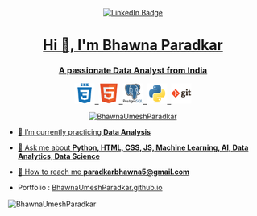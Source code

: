 <div id="header" align="center">

<div id="badges" align="center">
  <a href="https://www.linkedin.com/in/bhawnauparadkar/">
    <img src="https://img.shields.io/badge/LinkedIn-blue?style=for-the-badge&logo=linkedin&logoColor=white" alt="LinkedIn Badge"/>
</div>

</div>
<h1 align="center">Hi 👋, I'm Bhawna Paradkar</h1>
<h3 align="center">A passionate Data Analyst from India</h3>

<div align="center">
  <img src="https://github.com/devicons/devicon/blob/master/icons/css3/css3-plain-wordmark.svg"  title="CSS3" alt="CSS" width="40" height="40"/>&nbsp;
  <img src="https://github.com/devicons/devicon/blob/master/icons/html5/html5-original.svg" title="HTML5" alt="HTML" width="40" height="40"/>&nbsp;
  <img src="https://github.com/devicons/devicon/blob/master/icons/postgresql/postgresql-original-wordmark.svg" title="PostgreSQL" alt="PostgreSQL" width="40" height="40"/>&nbsp;
  <img src="https://github.com/devicons/devicon/blob/master/icons/python/python-original.svg" title="Python" alt="Python" width="40" height="40"/>&nbsp;
  <img src="https://github.com/devicons/devicon/blob/master/icons/git/git-original-wordmark.svg" title="Git" **alt="Git" width="40" height="40"/>
</div>

<p align="center"> <img src="https://komarev.com/ghpvc/?username=BhawnaUmeshParadkar&label=Profile%20views&color=0e75b6&style=flat" alt="BhawnaUmeshParadkar" /> </p>

- 🌱 I’m currently practicing **Data Analysis**

- 💬 Ask me about **Python, HTML, CSS, JS, Machine Learning, AI, Data Analytics, Data Science**

- 📧 How to reach me **paradkarbhawna5@gmail.com**
- Portfolio : [BhawnaUmeshParadkar.github.io](https://BhawnaUmeshParadkar.github.io/Portfolio/)



<p>&nbsp;<img align="center" src="https://github-readme-stats.vercel.app/api?username=BhawnaUmeshParadkar&show_icons=true&locale=en" alt="BhawnaUmeshParadkar" /></p>
